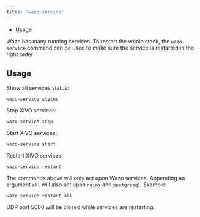 ```yaml
---
title: 'wazo-service'
---
```


- [Usage](#usage)

Wazo has many running services. To restart the whole stack, the `wazo-service` command can be used
to make sure the service is restarted in the right order.

## Usage

Show all services status:

```shell
wazo-service status
```

Stop XiVO services:

```shell
wazo-service stop
```

Start XiVO services:

```shell
wazo-service start
```

Restart XiVO services:

```shell
wazo-service restart
```

The commands above will only act upon Wazo services. Appending an argument `all` will also act upon
`nginx` and `postgresql`. Example:

```shell
wazo-service restart all
```

UDP port 5060 will be closed while services are restarting.
